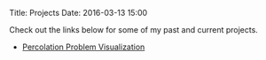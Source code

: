 Title: Projects
Date: 2016-03-13 15:00

Check out the links below for some of my past and current projects.

* [Percolation Problem Visualization]({filename}percolation.md)
